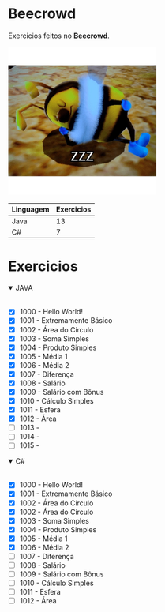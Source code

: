 # Beecrowd
Exercicios feitos no **[Beecrowd](https://www.beecrowd.com.br/judge/pt/profile/731032)**.

<img src="/bee.jpg" width="300px"/>


| Linguagem | Exercicios |
|-----------|------------|
| Java      |13          |
| C#        |7           |


# Exercicios
<details open>
  <summary> JAVA </summary>
  <br>
  
- [x] 1000 - Hello World!
- [x] 1001 - Extremamente Básico
- [x] 1002 - Área do Círculo
- [x] 1003 - Soma Simples
- [x] 1004 - Produto Simples
- [x] 1005 - Média 1
- [x] 1006 - Média 2
- [x] 1007 - Diferença
- [x] 1008 - Salário
- [x] 1009 - Salário com Bônus
- [x] 1010 - Cálculo Simples
- [x] 1011 - Esfera
- [x] 1012 - Área
- [ ] 1013 -
- [ ] 1014 -
- [ ] 1015 - 

</details>

<details open>
  <summary> C# </summary>
  <br>
  
- [x] 1000 - Hello World!
- [x] 1001 - Extremamente Básico
- [x] 1002 - Área do Círculo
- [x] 1002 - Área do Círculo
- [x] 1003 - Soma Simples
- [x] 1004 - Produto Simples
- [x] 1005 - Média 1
- [x] 1006 - Média 2
- [ ] 1007 - Diferença
- [ ] 1008 - Salário
- [ ] 1009 - Salário com Bônus
- [ ] 1010 - Cálculo Simples
- [ ] 1011 - Esfera
- [ ] 1012 - Área
</details>




